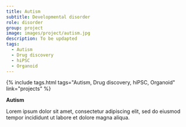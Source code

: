 ```yaml
---
title: Autism
subtitle: Developmental disorder
role: disorder
group: project
image: images/project/autism.jpg
description: To be updapted
tags:
  - Autism
  - Drug discovery
  - hiPSC
  - Organoid
---
```


{%
  include tags.html
  tags="Autism, Drug discovery, hiPSC, Organoid"
  link="projects"
%}

<strong>Autism</strong>

Lorem ipsum dolor sit amet, consectetur adipiscing elit, sed do eiusmod tempor incididunt ut labore et dolore magna aliqua.
